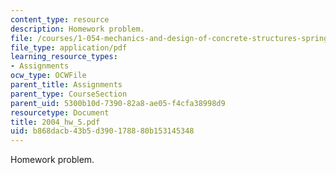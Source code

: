 ```yaml
---
content_type: resource
description: Homework problem.
file: /courses/1-054-mechanics-and-design-of-concrete-structures-spring-2004/b868dacb43b5d390178880b153145348_2004_hw_5.pdf
file_type: application/pdf
learning_resource_types:
- Assignments
ocw_type: OCWFile
parent_title: Assignments
parent_type: CourseSection
parent_uid: 5300b10d-7390-82a8-ae05-f4cfa38998d9
resourcetype: Document
title: 2004_hw_5.pdf
uid: b868dacb-43b5-d390-1788-80b153145348
---
```

Homework problem.